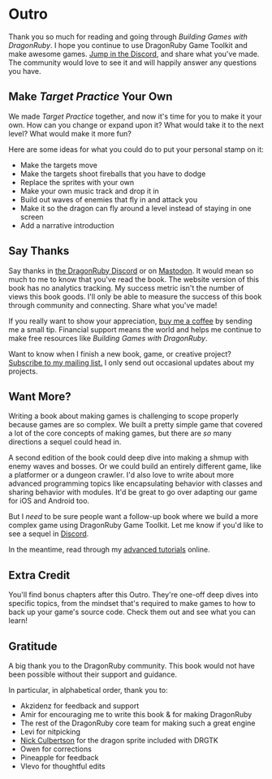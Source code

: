 # Outro

Thank you so much for reading and going through _Building Games with DragonRuby_. I hope you continue to use DragonRuby Game Toolkit and make awesome games. [Jump in the Discord](https://discord.dragonruby.org), and share what you've made. The community would love to see it and will happily answer any questions you have.

## Make _Target Practice_ Your Own

We made _Target Practice_ together, and now it's time for you to make it your own. How can you change or expand upon it? What would take it to the next level? What would make it more fun?

Here are some ideas for what you could do to put your personal stamp on it:

- Make the targets move
- Make the targets shoot fireballs that you have to dodge
- Replace the sprites with your own
- Make your own music track and drop it in
- Build out waves of enemies that fly in and attack you
- Make it so the dragon can fly around a level instead of staying in one screen
- Add a narrative introduction

## Say Thanks

Say thanks in [the DragonRuby Discord](https://discord.dragonruby.org) or on [Mastodon](https://mastodon.gamedev.place/@brettmakesgames). It would mean so much to me to know that you've read the book. The website version of this book has no analytics tracking. My success metric isn't the number of views this book goods. I'll only be able to measure the success of this book through community and connecting. Share what you've made!

If you really want to show your appreciation, [buy me a coffee](https://www.buymeacoffee.com/brettchalupa) by sending me a small tip. Financial support means the world and helps me continue to make free resources like _Building Games with DragonRuby_.

Want to know when I finish a new book, game, or creative project? [Subscribe to my mailing list.](https://buttondown.email/brettchalupa) I only send out occasional updates about my projects.

## Want More?

Writing a book about making games is challenging to scope properly because games are so complex. We built a pretty simple game that covered a lot of the core concepts of making games, but there are _so_ many directions a sequel could head in.

A second edition of the book could deep dive into making a shmup with enemy waves and bosses. Or we could build an entirely different game, like a platformer or a dungeon crawler. I'd also love to write about more advanced programming topics like encapsulating behavior with classes and sharing behavior with modules. It'd be great to go over adapting our game for iOS and Android too.

But I _need_ to be sure people want a follow-up book where we build a more complex game using DragonRuby Game Toolkit. Let me know if you'd like to see a sequel in [Discord](https://discord.dragonruby.org).

In the meantime, read through my [advanced tutorials](https://www.dragonriders.community/recipes) online.

## Extra Credit

You'll find bonus chapters after this Outro. They're one-off deep dives into specific topics, from the mindset that's required to make games to how to back up your game's source code. Check them out and see what you can learn!

## Gratitude

A big thank you to the DragonRuby community. This book would not have been possible without their support and guidance. 

In particular, in alphabetical order, thank you to:

- Akzidenz for feedback and support
- Amir for encouraging me to write this book & for making DragonRuby
- The rest of the DragonRuby core team for making such a great engine
- Levi for nitpicking
- [Nick Culbertson](https://twitter.com/MobyPixel) for the dragon sprite included with DRGTK
- Owen for corrections
- Pineapple for feedback
- Vlevo for thoughtful edits
